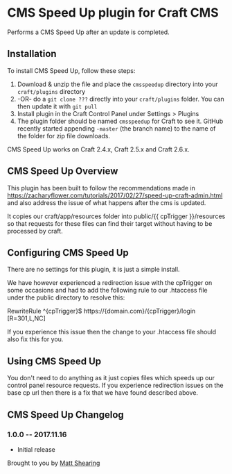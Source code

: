 # CMS Speed Up plugin for Craft CMS

Performs a CMS Speed Up after an update is completed.

## Installation

To install CMS Speed Up, follow these steps:

1. Download & unzip the file and place the `cmsspeedup` directory into your `craft/plugins` directory
2.  -OR- do a `git clone ???` directly into your `craft/plugins` folder.  You can then update it with `git pull`
3. Install plugin in the Craft Control Panel under Settings > Plugins
4. The plugin folder should be named `cmsspeedup` for Craft to see it.  GitHub recently started appending `-master` (the branch name) to the name of the folder for zip file downloads.

CMS Speed Up works on Craft 2.4.x, Craft 2.5.x and Craft 2.6.x.

## CMS Speed Up Overview

This plugin has been built to follow the recommendations made in https://zacharyflower.com/tutorials/2017/02/27/speed-up-craft-admin.html and also address the issue of what happens after the cms is updated.

It copies our craft/app/resources folder into public/{{ cpTrigger }}/resources so that requests for these files can find their target without having to be processed by craft.

## Configuring CMS Speed Up

There are no settings for this plugin, it is just a simple install.

We have however experienced a redirection issue with the cpTrigger on some occasions and had to add the following rule to our .htaccess file under the public directory to resolve this:

RewriteRule ^{cpTrigger}$ https://{domain.com}/{cpTrigger}/login [R=301,L,NC]

If you experience this issue then the change to your .htaccess file should also fix this for you.

## Using CMS Speed Up

You don't need to do anything as it just copies files which speeds up our control panel resource requests.
If you experience redirection issues on the base cp url then there is a fix that we have found described above.

## CMS Speed Up Changelog

### 1.0.0 -- 2017.11.16

* Initial release

Brought to you by [Matt Shearing](adigital.agency)